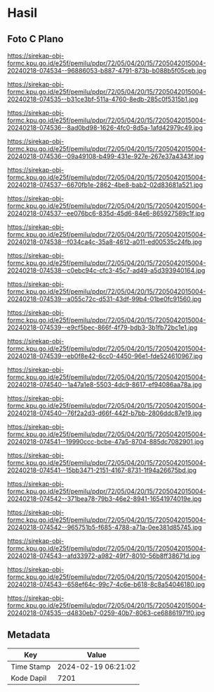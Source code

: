 # Hasil

## Foto C Plano

https://sirekap-obj-formc.kpu.go.id/e25f/pemilu/pdpr/72/05/04/20/15/7205042015004-20240218-074534--96886053-b887-4791-873b-b088b5f05ceb.jpg

https://sirekap-obj-formc.kpu.go.id/e25f/pemilu/pdpr/72/05/04/20/15/7205042015004-20240218-074535--b31ce3bf-511a-4760-8edb-285c0f5315b1.jpg

https://sirekap-obj-formc.kpu.go.id/e25f/pemilu/pdpr/72/05/04/20/15/7205042015004-20240218-074536--8ad0bd98-1626-4fc0-8d5a-1afd42979c49.jpg

https://sirekap-obj-formc.kpu.go.id/e25f/pemilu/pdpr/72/05/04/20/15/7205042015004-20240218-074536--09a49108-b499-431e-927e-267e37a4343f.jpg

https://sirekap-obj-formc.kpu.go.id/e25f/pemilu/pdpr/72/05/04/20/15/7205042015004-20240218-074537--6670fb1e-2862-4be8-bab2-02d83681a521.jpg

https://sirekap-obj-formc.kpu.go.id/e25f/pemilu/pdpr/72/05/04/20/15/7205042015004-20240218-074537--ee076bc6-835d-45d6-84e6-865927589c1f.jpg

https://sirekap-obj-formc.kpu.go.id/e25f/pemilu/pdpr/72/05/04/20/15/7205042015004-20240218-074538--f034ca4c-35a8-4612-a011-ed00535c24fb.jpg

https://sirekap-obj-formc.kpu.go.id/e25f/pemilu/pdpr/72/05/04/20/15/7205042015004-20240218-074538--c0ebc94c-cfc3-45c7-ad49-a5d393940164.jpg

https://sirekap-obj-formc.kpu.go.id/e25f/pemilu/pdpr/72/05/04/20/15/7205042015004-20240218-074539--a055c72c-d531-43df-99b4-01be0fc91560.jpg

https://sirekap-obj-formc.kpu.go.id/e25f/pemilu/pdpr/72/05/04/20/15/7205042015004-20240218-074539--e9cf5bec-866f-4f79-bdb3-3b1fb72bc1e1.jpg

https://sirekap-obj-formc.kpu.go.id/e25f/pemilu/pdpr/72/05/04/20/15/7205042015004-20240218-074539--eb0f8e42-6cc0-4450-96e1-fde524610967.jpg

https://sirekap-obj-formc.kpu.go.id/e25f/pemilu/pdpr/72/05/04/20/15/7205042015004-20240218-074540--1a47a1e8-5503-4dc9-8617-ef94086aa78a.jpg

https://sirekap-obj-formc.kpu.go.id/e25f/pemilu/pdpr/72/05/04/20/15/7205042015004-20240218-074540--76f2a2d3-d66f-442f-b7bb-2806ddc87e19.jpg

https://sirekap-obj-formc.kpu.go.id/e25f/pemilu/pdpr/72/05/04/20/15/7205042015004-20240218-074541--19990ccc-bcbe-47a5-8704-885dc7082901.jpg

https://sirekap-obj-formc.kpu.go.id/e25f/pemilu/pdpr/72/05/04/20/15/7205042015004-20240218-074541--15bb3471-2151-4167-8731-1f94a26675bd.jpg

https://sirekap-obj-formc.kpu.go.id/e25f/pemilu/pdpr/72/05/04/20/15/7205042015004-20240218-074542--371bea78-79b3-46e2-8941-16541974019e.jpg

https://sirekap-obj-formc.kpu.go.id/e25f/pemilu/pdpr/72/05/04/20/15/7205042015004-20240218-074542--965751b5-f685-4788-a71a-0ee381d85745.jpg

https://sirekap-obj-formc.kpu.go.id/e25f/pemilu/pdpr/72/05/04/20/15/7205042015004-20240218-074543--afd33972-a982-49f7-8010-56b8ff38671d.jpg

https://sirekap-obj-formc.kpu.go.id/e25f/pemilu/pdpr/72/05/04/20/15/7205042015004-20240218-074543--658ef64c-99c7-4c6e-b618-8c8a54046180.jpg

https://sirekap-obj-formc.kpu.go.id/e25f/pemilu/pdpr/72/05/04/20/15/7205042015004-20240218-074535--d4830eb7-0259-40b7-8063-ce68861971f0.jpg


## Metadata

| Key        | Value               |
| ---------- | ------------------- |
| Time Stamp | 2024-02-19 06:21:02 |
| Kode Dapil | 7201                |



